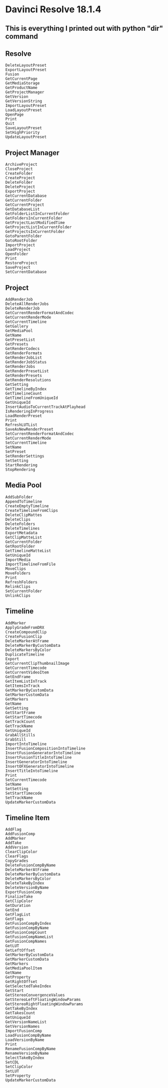 # Davinci Resolve 18.1.4
## This is everything I printed out with python "dir" command
## Resolve

    DeleteLayoutPreset
    ExportLayoutPreset
    Fusion
    GetCurrentPage
    GetMediaStorage
    GetProductName
    GetProjectManager
    GetVersion
    GetVersionString
    ImportLayoutPreset
    LoadLayoutPreset
    OpenPage
    Print
    Quit
    SaveLayoutPreset
    SetHighPriority
    UpdateLayoutPreset

## Project Manager

    ArchiveProject
    CloseProject
    CreateFolder
    CreateProject
    DeleteFolder
    DeleteProject
    ExportProject
    GetCurrentDatabase
    GetCurrentFolder
    GetCurrentProject
    GetDatabaseList
    GetFolderListInCurrentFolder
    GetFoldersInCurrentFolder
    GetProjectLastModifiedTime
    GetProjectListInCurrentFolder
    GetProjectsInCurrentFolder
    GotoParentFolder
    GotoRootFolder
    ImportProject
    LoadProject
    OpenFolder
    Print
    RestoreProject
    SaveProject
    SetCurrentDatabase

## Project

    AddRenderJob
    DeleteAllRenderJobs
    DeleteRenderJob
    GetCurrentRenderFormatAndCodec
    GetCurrentRenderMode
    GetCurrentTimeline
    GetGallery
    GetMediaPool
    GetName
    GetPresetList
    GetPresets
    GetRenderCodecs
    GetRenderFormats
    GetRenderJobList
    GetRenderJobStatus
    GetRenderJobs
    GetRenderPresetList
    GetRenderPresets
    GetRenderResolutions
    GetSetting
    GetTimelineByIndex
    GetTimelineCount
    GetTimelineFromUniqueId
    GetUniqueId
    InsertAudioToCurrentTrackAtPlayhead
    IsRenderingInProgress
    LoadRenderPreset
    Print
    RefreshLUTList
    SaveAsNewRenderPreset
    SetCurrentRenderFormatAndCodec
    SetCurrentRenderMode
    SetCurrentTimeline
    SetName
    SetPreset
    SetRenderSettings
    SetSetting
    StartRendering
    StopRendering

## Media Pool

    AddSubFolder
    AppendToTimeline
    CreateEmptyTimeline
    CreateTimelineFromClips
    DeleteClipMattes
    DeleteClips
    DeleteFolders
    DeleteTimelines
    ExportMetadata
    GetClipMatteList
    GetCurrentFolder
    GetRootFolder
    GetTimelineMatteList
    GetUniqueId
    ImportMedia
    ImportTimelineFromFile
    MoveClips
    MoveFolders
    Print
    RefreshFolders
    RelinkClips
    SetCurrentFolder
    UnlinkClips

## Timeline

    AddMarker
    ApplyGradeFromDRX
    CreateCompoundClip
    CreateFusionClip
    DeleteMarkerAtFrame
    DeleteMarkerByCustomData
    DeleteMarkersByColor
    DuplicateTimeline
    Export
    GetCurrentClipThumbnailImage
    GetCurrentTimecode
    GetCurrentVideoItem
    GetEndFrame
    GetItemListInTrack
    GetItemsInTrack
    GetMarkerByCustomData
    GetMarkerCustomData
    GetMarkers
    GetName
    GetSetting
    GetStartFrame
    GetStartTimecode
    GetTrackCount
    GetTrackName
    GetUniqueId
    GrabAllStills
    GrabStill
    ImportIntoTimeline
    InsertFusionCompositionIntoTimeline
    InsertFusionGeneratorIntoTimeline
    InsertFusionTitleIntoTimeline
    InsertGeneratorIntoTimeline
    InsertOFXGeneratorIntoTimeline
    InsertTitleIntoTimeline
    Print
    SetCurrentTimecode
    SetName
    SetSetting
    SetStartTimecode
    SetTrackName
    UpdateMarkerCustomData

## Timeline Item

    AddFlag
    AddFusionComp
    AddMarker
    AddTake
    AddVersion
    ClearClipColor
    ClearFlags
    CopyGrades
    DeleteFusionCompByName
    DeleteMarkerAtFrame
    DeleteMarkerByCustomData
    DeleteMarkersByColor
    DeleteTakeByIndex
    DeleteVersionByName
    ExportFusionComp
    FinalizeTake
    GetClipColor
    GetDuration
    GetEnd
    GetFlagList
    GetFlags
    GetFusionCompByIndex
    GetFusionCompByName
    GetFusionCompCount
    GetFusionCompNameList
    GetFusionCompNames
    GetLUT
    GetLeftOffset
    GetMarkerByCustomData
    GetMarkerCustomData
    GetMarkers
    GetMediaPoolItem
    GetName
    GetProperty
    GetRightOffset
    GetSelectedTakeIndex
    GetStart
    GetStereoConvergenceValues
    GetStereoLeftFloatingWindowParams
    GetStereoRightFloatingWindowParams
    GetTakeByIndex
    GetTakesCount
    GetUniqueId
    GetVersionNameList
    GetVersionNames
    ImportFusionComp
    LoadFusionCompByName
    LoadVersionByName
    Print
    RenameFusionCompByName
    RenameVersionByName
    SelectTakeByIndex
    SetCDL
    SetClipColor
    SetLUT
    SetProperty
    UpdateMarkerCustomData